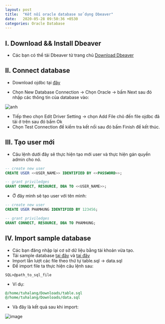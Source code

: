 ```yaml
---
layout: post
title:  "Kết nối oracle database sử dụng Dbeaver"
date:   2020-05-28 09:50:36 +0530
categories: Oracle Database
---
```

## I. Download && Install Dbeaver
- Các bạn có thể tải Dbeaver từ trang chủ [Download Dbeaver](https://dbeaver.io/download/)

## II. Connect database

- Download ojdbc tại [đây](https://www.oracle.com/database/technologies/jdbcdriver-ucp-downloads.html)

- Chọn New Database Connection -> Chọn Oracle -> bấm Next sau đó nhập các thông tin của database vào:

![anh](https://tuhalang.github.io/assets/images/ora.png)

- Tiếp theo chọn Edit Driver Setting -> chọn Add File chỏ đến file ojdbc đã tải ở trên sau đó bấm Ok 
- Chọn Test Connection để kiểm tra kết nối sau đó bấm Finish để kết thúc.

## III. Tạo user mới

- Câu lệnh dưới đây sẽ thực hiện tạo mới user và thực hiện gán quyền admin cho nó.

```sql
-- create new user
CREATE USER <<USER_NAME>> IDENTIFIED BY <<PASSWORD>>;

-- grant priviledges
GRANT CONNECT, RESOURCE, DBA TO <<USER_NAME>>;
```

- Ở đây mình sẽ tạo user với tên mình: 

```sql
-- create new user
CREATE USER PHAMHUNG IDENTIFIED BY 123456;

-- grant priviledges
GRANT CONNECT, RESOURCE, DBA TO PHAMHUNG;
```

## IV. Import sample database

- Các bạn đăng nhập lại cơ sở dữ liệu bằng tài khoản vừa tạo.
- Tải sample database [tại đây](https://tuhalang.github.io/sample_database/table.sql) và [tại đây](https://tuhalang.github.io/sample_database/data.sql)
- Import lần lượt các file theo thứ tự table.sql -> data.sql 
- Để import file ta thực hiện câu lệnh sau:

```
SQL>@path_to_sql_file
```

- Ví dụ:

```sql
@/home/tuhalang/Downloads/table.sql
@/home/tuhalang/Downloads/data.sql
```

- Và đây là kết quả sau khi import:

![image](https://tuhalang.github.io/assets/images/table.png)

